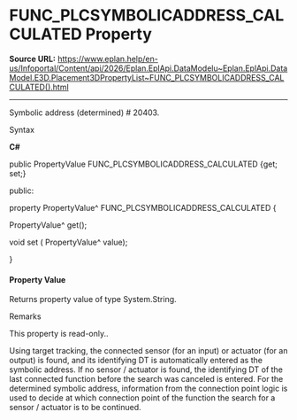 # FUNC_PLCSYMBOLICADDRESS_CALCULATED Property

**Source URL:** https://www.eplan.help/en-us/Infoportal/Content/api/2026/Eplan.EplApi.DataModelu~Eplan.EplApi.DataModel.E3D.Placement3DPropertyList~FUNC_PLCSYMBOLICADDRESS_CALCULATED().html

---

Symbolic address (determined) # 20403.

Syntax

**C#**



public PropertyValue FUNC_PLCSYMBOLICADDRESS_CALCULATED {get; set;}

public:

property PropertyValue^ FUNC_PLCSYMBOLICADDRESS_CALCULATED {

   PropertyValue^ get();

   void set (    PropertyValue^ value);

}


#### Property Value

Returns property value of type System.String.

Remarks

This property is read-only..

Using target tracking, the connected sensor (for an input) or actuator (for an output) is found, and its identifying DT is automatically entered as the symbolic address. If no sensor / actuator is found, the identifying DT of the last connected function before the search was canceled is entered. For the determined symbolic address, information from the connection point logic is used to decide at which connection point of the function the search for a sensor / actuator is to be continued.
